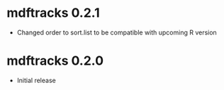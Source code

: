 # mdftracks 0.2.1

* Changed order to sort.list to be compatible with upcoming R version

# mdftracks 0.2.0

* Initial release
